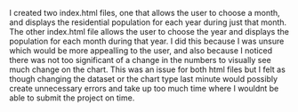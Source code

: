 I created two index.html files, one that allows the user to choose a month, and displays the residential population 
for each year during just that month. The other index.html file allows the user to choose the year and displays the 
population for each month during that year. I did this because I was unsure which would be more appealling
to the user, and also because I noticed there was not too significant of a change in the numbers to 
visually see much change on the chart. This was an issue for both html files but I felt as though changing the
dataset or the chart type last minute would possibly create unnecessary errors and take up too much time where I 
wouldnt be able to submit the project on time.
